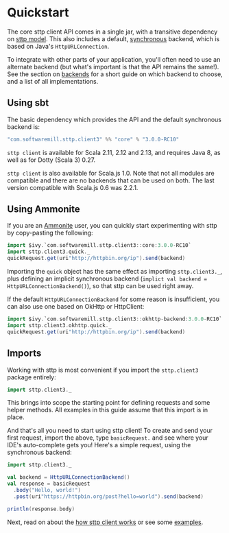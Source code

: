 # Quickstart

The core sttp client API comes in a single jar, with a transitive dependency on [sttp model](https://github.com/softwaremill/sttp-model). This also includes a default, [synchronous](backends/synchronous.md) backend, which is based on Java's `HttpURLConnection`. 

To integrate with other parts of your application, you'll often need to use an alternate backend (but what's important is that the API remains the same!). See the section on [backends](backends/summary.md) for a short guide on which backend to choose, and a list of all implementations.

## Using sbt

The basic dependency which provides the API and the default synchronous backend is:

```scala
"com.softwaremill.sttp.client3" %% "core" % "3.0.0-RC10"
```

`sttp client` is available for Scala 2.11, 2.12 and 2.13, and requires Java 8, as well as for Dotty (Scala 3) 0.27.

`sttp client` is also available for Scala.js 1.0. Note that not all modules are compatible and there are no backends that can be used on both. The last version compatible with Scala.js 0.6 was 2.2.1.

## Using Ammonite

If you are an [Ammonite](https://ammonite.io) user, you can quickly start experimenting with sttp by copy-pasting the following:

```scala
import $ivy.`com.softwaremill.sttp.client3::core:3.0.0-RC10`
import sttp.client3.quick._
quickRequest.get(uri"http://httpbin.org/ip").send(backend)
```

Importing the `quick` object has the same effect as importing `sttp.client3._`, plus defining an implicit synchronous backend (`implict val backend = HttpURLConnectionBackend()`), so that sttp can be used right away.

If the default `HttpURLConnectionBackend` for some reason is insufficient, you can also use one based on OkHttp or HttpClient:

```scala
import $ivy.`com.softwaremill.sttp.client3::okhttp-backend:3.0.0-RC10`
import sttp.client3.okhttp.quick._
quickRequest.get(uri"http://httpbin.org/ip").send(backend)
```

## Imports

Working with sttp is most convenient if you import the `sttp.client3` package entirely:

```scala
import sttp.client3._
```

This brings into scope the starting point for defining requests and some helper methods. All examples in this guide assume that this import is in place.

And that's all you need to start using sttp client! To create and send your first request, import the above, type `basicRequest.` and see where your IDE's auto-complete gets you! Here's a simple request, using the synchronous backend:

```scala
import sttp.client3._

val backend = HttpURLConnectionBackend()
val response = basicRequest
  .body("Hello, world!")  
  .post(uri"https://httpbin.org/post?hello=world").send(backend)

println(response.body)            
```

Next, read on about the [how sttp client works](how.md) or see some [examples](examples.md).
